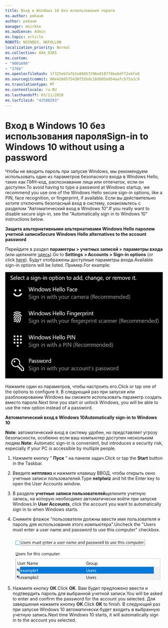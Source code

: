 ```yaml
---
title: Вход в Windows 10 без использования пароля
ms.author: pebaum
author: pebaum
manager: mnirkhe
ms.audience: Admin
ms.topic: article
ROBOTS: NOINDEX, NOFOLLOW
localization_priority: Normal
ms.collection: Adm_O365
ms.custom:
- "9001690"
- "3766"
ms.openlocfilehash: 1f325eb7afb1e88457296e8187f8ba6dff2ebfe0
ms.sourcegitcommit: 00e4266575438f55bdc18db05ed54aafcb75a3c9
ms.translationtype: MT
ms.contentlocale: ru-RU
ms.lasthandoff: 03/11/2020
ms.locfileid: "42588293"
---
```

# <a name="sign-in-to-windows-10-without-using-a-password"></a><span data-ttu-id="9b394-102">Вход в Windows 10 без использования пароля</span><span class="sxs-lookup"><span data-stu-id="9b394-102">Sign-in to Windows 10 without using a password</span></span>

<span data-ttu-id="9b394-103">Чтобы не вводить пароль при запуске Windows, мы рекомендуем использовать один из параметров безопасного входа в Windows Hello, таких как ПИН-код, распознавание лица или отпечаток, если он доступен.</span><span class="sxs-lookup"><span data-stu-id="9b394-103">To avoid having to type a password at Windows startup, we recommend you use one of the Windows Hello secure sign-in options, like a PIN, face recognition, or fingerprint, if available.</span></span> <span data-ttu-id="9b394-104">Если вы действительно хотите отключить безопасный вход в систему, ознакомьтесь с разделом "Автоматический вход в Windows 10".</span><span class="sxs-lookup"><span data-stu-id="9b394-104">If you really want to disable secure sign-in, see the "Automatically sign in to Windows 10" instructions below.</span></span>

<span data-ttu-id="9b394-105">**Защита альтернативными альтернативами Windows Hello паролем учетной записи**</span><span class="sxs-lookup"><span data-stu-id="9b394-105">**Secure Windows Hello alternatives to the account password**</span></span>

<span data-ttu-id="9b394-106">Перейдите в раздел **параметры > учетных записей > параметры входа** (или щелкните [здесь](ms-settings:signinoptions?activationSource=GetHelp)).</span><span class="sxs-lookup"><span data-stu-id="9b394-106">Go to **Settings  > Accounts > Sign-in options** (or click [here](ms-settings:signinoptions?activationSource=GetHelp)).</span></span> <span data-ttu-id="9b394-107">Будут отображены доступные параметры входа.</span><span class="sxs-lookup"><span data-stu-id="9b394-107">Available sign-in options will be listed.</span></span> <span data-ttu-id="9b394-108">Пример.</span><span class="sxs-lookup"><span data-stu-id="9b394-108">For example:</span></span>

![Параметры входа.](media/sign-in-options.png)

<span data-ttu-id="9b394-110">Нажмите один из параметров, чтобы настроить его.</span><span class="sxs-lookup"><span data-stu-id="9b394-110">Click or tap one of the options to configure it.</span></span> <span data-ttu-id="9b394-111">В следующий раз при запуске или разблокировании Windows вы сможете использовать параметр создать вместо пароля.</span><span class="sxs-lookup"><span data-stu-id="9b394-111">Next time you start or unlock Windows, you will be able to use the new option instead of a password.</span></span> 

<span data-ttu-id="9b394-112">**Автоматический вход в Windows 10**</span><span class="sxs-lookup"><span data-stu-id="9b394-112">**Automatically sign-in to Windows 10**</span></span>

<span data-ttu-id="9b394-113">**Note**: автоматический вход в систему удобен, но представляет угрозу безопасности, особенно если ваш компьютер доступен нескольким людям.</span><span class="sxs-lookup"><span data-stu-id="9b394-113">**Note**: Automatic sign-in is convenient, but introduces a security risk, especially if your PC is accessible by multiple people.</span></span> 

1. <span data-ttu-id="9b394-114">Нажмите кнопку " **Пуск** " на панели задач.</span><span class="sxs-lookup"><span data-stu-id="9b394-114">Click or tap the **Start** button in the Taskbar.</span></span>

2. <span data-ttu-id="9b394-115">Введите **нетплвиз** и нажмите клавишу ВВОД, чтобы открыть окно учетные записи пользователей.</span><span class="sxs-lookup"><span data-stu-id="9b394-115">Type **netplwiz** and hit the Enter key to open the User Accounts window.</span></span>

3. <span data-ttu-id="9b394-116">В разделе **учетные записи пользователей**щелкните учетную запись, на которую необходимо автоматически войти при запуске Windows.</span><span class="sxs-lookup"><span data-stu-id="9b394-116">In **User Accounts**, click the account you want to automatically sign in to when Windows starts.</span></span>

4. <span data-ttu-id="9b394-117">Снимите флажок "пользователи должны ввести имя пользователя и пароль для использования этого компьютера".</span><span class="sxs-lookup"><span data-stu-id="9b394-117">Uncheck the "Users must enter a user name and password to use this computer" checkbox.</span></span>

    ![Пользователи должны ввести параметры имени пользователя и пароля.](media/users-must-enter-username.png)

5. <span data-ttu-id="9b394-119">Нажмите кнопку **ОК**.</span><span class="sxs-lookup"><span data-stu-id="9b394-119">Click **OK**.</span></span> <span data-ttu-id="9b394-120">Вам будет предложено ввести и подтвердить пароль для выбранной учетной записи.</span><span class="sxs-lookup"><span data-stu-id="9b394-120">You will be asked to enter and confirm the password for the account you selected.</span></span> <span data-ttu-id="9b394-121">Для завершения нажмите кнопку **ОК**.</span><span class="sxs-lookup"><span data-stu-id="9b394-121">Click **OK** to finish.</span></span> <span data-ttu-id="9b394-122">В следующий раз при запуске Windows 10 автоматически будет входить в выбранную учетную запись.</span><span class="sxs-lookup"><span data-stu-id="9b394-122">Next time Windows 10 starts, it will automatically sign in to the account you selected.</span></span>
